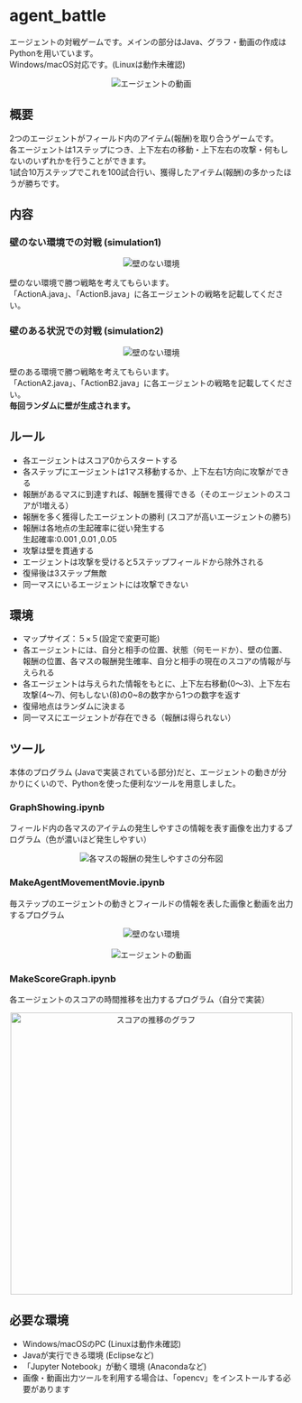 # agent_battle
エージェントの対戦ゲームです。メインの部分はJava、グラフ・動画の作成はPythonを用いています。  
Windows/macOS対応です。(Linuxは動作未確認)

<div align="center">
<img src="https://raw.github.com/wiki/s-tsuiki/agent_battle/images/battle_wall.gif" alt="エージェントの動画">
</div>

## 概要
2つのエージェントがフィールド内のアイテム(報酬)を取り合うゲームです。  
各エージェントは1ステップにつき、上下左右の移動・上下左右の攻撃・何もしないのいずれかを行うことができます。  
1試合10万ステップでこれを100試合行い、獲得したアイテム(報酬)の多かったほうが勝ちです。

## 内容
### 壁のない環境での対戦 (simulation1) 
<div align="center">
<img src="https://raw.github.com/wiki/s-tsuiki/agent_battle/images/battle_no_wall.png" alt="壁のない環境">
</div>

壁のない環境で勝つ戦略を考えてもらいます。  
「ActionA.java」、「ActionB.java」に各エージェントの戦略を記載してください。

### 壁のある状況での対戦 (simulation2)  
<div align="center">
<img src="https://raw.github.com/wiki/s-tsuiki/agent_battle/images/battle_wall.png" alt="壁のない環境">
</div>

壁のある環境で勝つ戦略を考えてもらいます。  
「ActionA2.java」、「ActionB2.java」に各エージェントの戦略を記載してください。  
**毎回ランダムに壁が生成されます。**

## ルール
* 各エージェントはスコア0からスタートする
* 各ステップにエージェントは1マス移動するか、上下左右1方向に攻撃ができる
* 報酬があるマスに到達すれば、報酬を獲得できる（そのエージェントのスコアが1増える）
* 報酬を多く獲得したエージェントの勝利 (スコアが高いエージェントの勝ち)
* 報酬は各地点の生起確率に従い発生する  
生起確率:0.001 ,0.01 ,0.05
* 攻撃は壁を貫通する
* エージェントは攻撃を受けると5ステップフィールドから除外される
* 復帰後は3ステップ無敵
* 同一マスにいるエージェントには攻撃できない

## 環境
* マップサイズ：５×５(設定で変更可能)
* 各エージェントには、自分と相手の位置、状態（何モードか）、壁の位置、報酬の位置、各マスの報酬発生確率、自分と相手の現在のスコアの情報が与えられる
* 各エージェントは与えられた情報をもとに、上下左右移動(0～3)、上下左右攻撃(4～7)、何もしない(8)の0~8の数字から1つの数字を返す
* 復帰地点はランダムに決まる
* 同一マスにエージェントが存在できる（報酬は得られない）

## ツール
本体のプログラム (Javaで実装されている部分)だと、エージェントの動きが分かりにくいので、Pythonを使った便利なツールを用意しました。
### GraphShowing.ipynb
フィールド内の各マスのアイテムの発生しやすさの情報を表す画像を出力するプログラム（色が濃いほど発生しやすい）
<div align="center">
<img src="https://raw.github.com/wiki/s-tsuiki/agent_battle/images/Graph.png" alt="各マスの報酬の発生しやすさの分布図">
</div>

### MakeAgentMovementMovie.ipynb
毎ステップのエージェントの動きとフィールドの情報を表した画像と動画を出力するプログラム
<div align="center">
<img src="https://raw.github.com/wiki/s-tsuiki/agent_battle/images/battle_wall.png" alt="壁のない環境">
</div>
<br>
<div align="center">
<img src="https://raw.github.com/wiki/s-tsuiki/agent_battle/images/battle_wall.gif" alt="エージェントの動画">
</div>


### MakeScoreGraph.ipynb
各エージェントのスコアの時間推移を出力するプログラム（自分で実装）
<div align="center">
<img src="https://raw.github.com/wiki/s-tsuiki/agent_battle/images/ScoreGraph.png" alt="スコアの推移のグラフ" width="500">
</div>

## 必要な環境
* Windows/macOSのPC (Linuxは動作未確認)
* Javaが実行できる環境 (Eclipseなど)
* 「Jupyter Notebook」が動く環境 (Anacondaなど)
* 画像・動画出力ツールを利用する場合は、「opencv」をインストールする必要があります
